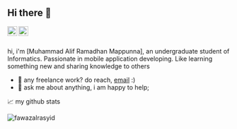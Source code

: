 ## Hi there 👋

<a href="https://www.instagram.com/alifr.m/">
  <img align="left" alt="Alifr.m's Instagram" width="22px" src="https://raw.githubusercontent.com/hussainweb/hussainweb/main/icons/instagram.png" />
</a>
<a href="https://www.linkedin.com/in/muhammad-alif-ramadhan-mappunna-798b76260">
  <img align="left" alt="Alif's LinkedIN" width="22px" src="https://raw.githubusercontent.com/peterthehan/peterthehan/master/assets/linkedin.svg" />
</a>

<br/>
<br/>

hi, i'm [Muhammad Alif Ramadhan Mappunna], an undergraduate student of Informatics. Passionate in mobile application developing. Like learning something new and sharing knowledge to others

- 💼 any freelance work? do reach, [email](mailto:alifrm710@gmail.com) :)
- 💬 ask me about anything, i am happy to help;

📈 my github stats

<img src="https://github-readme-stats.vercel.app/api?username=aliprm&show_icons=true" alt="fawazalrasyid" />
